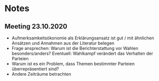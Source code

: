 # Notes

## Meeting 23.10.2020

- Aufmerksamkeitsökonomie als Erklärungsansatz ist gut / mit ähnlichen Ansätzen und Annahmen aus der Literatur belegen
- Frage ansprechen: Warum ist die Berichterstattung vor Wahlen besonders/anders? Eventuell: Wahlkampf verändert das Verhalten der Parteien
- Warum ist es ein Problem, dass Themen bestimmter Parteien überrepräsentiert sind?
- Andere Zeiträume betrachten 